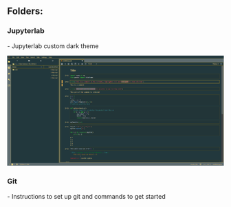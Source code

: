 <h2>Folders:</h2>

<h3>Jupyterlab</h3>
- Jupyterlab custom dark theme

![Sample of the dark theme](https://github.com/akanz1/Data-Science-Knowledge-Base/blob/master/Jupyterlab/Dark_theme_sample.png)

<h3>Git</h3>
- Instructions to set up git and commands to get started